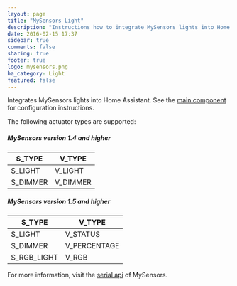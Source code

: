 ```yaml
---
layout: page
title: "MySensors Light"
description: "Instructions how to integrate MySensors lights into Home Assistant."
date: 2016-02-15 17:37
sidebar: true
comments: false
sharing: true
footer: true
logo: mysensors.png
ha_category: Light
featured: false
---
```


Integrates MySensors lights into Home Assistant. See the [main component] for configuration instructions.

The following actuator types are supported:

##### MySensors version 1.4 and higher

S_TYPE   | V_TYPE
---------|--------------
S_LIGHT  | V_LIGHT
S_DIMMER | V_DIMMER

##### MySensors version 1.5 and higher

S_TYPE      | V_TYPE
------------|-------------
S_LIGHT     | V_STATUS
S_DIMMER    | V_PERCENTAGE
S_RGB_LIGHT | V_RGB

For more information, visit the [serial api] of MySensors.

[main component]: /components/mysensors/
[serial api]: https://www.mysensors.org/download/serial_api_15
